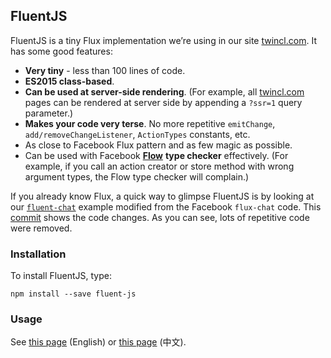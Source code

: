 ## FluentJS

FluentJS is a tiny Flux implementation we’re using in our site [twincl.com](https://twincl.com). It has some good features:

- **Very tiny** - less than 100 lines of code.
- **ES2015 class-based**.
- **Can be used at server-side rendering**. (For example, all [twincl.com](https://twincl.com) pages can be rendered at server side by appending a `?ssr=1` query parameter.)
- **Makes your code very terse**. No more repetitive `emitChange`, `add/removeChangeListener`, `ActionTypes` constants, etc.
- As close to Facebook Flux pattern and as few magic as possible.
- Can be used with Facebook [**Flow**](http://flowtype.org/) **type checker** effectively. (For example, if you call an action creator or store method with wrong argument types, the Flow type checker will complain.)

If you already know Flux, a quick way to glimpse FluentJS is by looking at our [`fluent-chat`](https://github.com/twincl/fluent/tree/master/examples) example modified from the Facebook `flux-chat` code. This [commit](https://github.com/twincl/fluent/commit/32aab0b6ca32ddba01151f17fbf4ac029c0c06cb) shows the code changes. As you can see, lots of repetitive code were removed.

### Installation

To install FluentJS, type:

    npm install --save fluent-js

### Usage

See [this page](https://twincl.com/@arthurtw/*613/fluent-js-a-tiny-facebook-flux-library) (English) or [this page](https://tw.twincl.com/programming/*631e) (中文).

